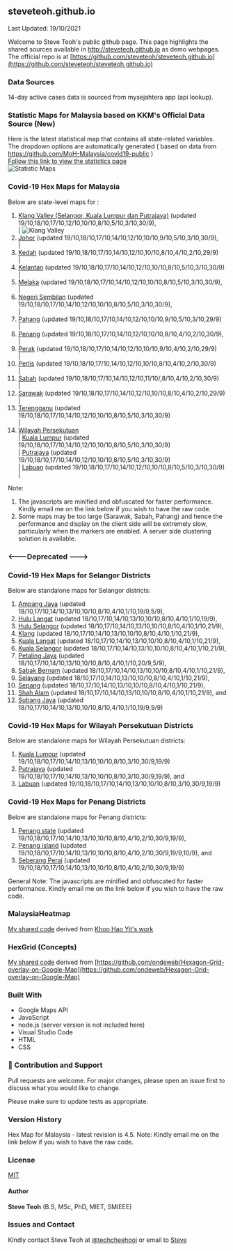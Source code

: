 ﻿## steveteoh.github.io
Last Updated: 19/10/2021

Welcome to Steve Teoh's public github page. This page highlights the shared sources available in http://steveteoh.github.io as demo webpages.
The official repo is at [https://github.com/steveteoh/steveteoh.github.io](https://github.com/steveteoh/steveteoh.github.io)

### Data Sources
14-day active cases data is sourced from mysejahtera app (api lookup).

### Statistic Maps for Malaysia based on KKM's Official Data Source (New)
Here is the latest statistical map that contains all state-related variables.  The dropdown options are automatically generated ( based on data from https://github.com/MoH-Malaysia/covid19-public )  
[Follow this link to view the statistics page](https://steveteoh.github.io/Statistics/)    
![Statistic Maps](https://steveteoh.github.io/img/statistics.png)

### Covid-19 Hex Maps for Malaysia
Below are state-level maps for : <br>
1. [Klang Valley (Selangor, Kuala Lumpur dan Putrajaya)](http://steveteoh.github.io/KlangValley/) (updated 19/10,18/10,17/10,12/10,10/10,8/10,5/10,3/10,30/9), <br> |  ![Klang Valley](https://steveteoh.github.io/img/klangvalley.jpg)
2. [Johor](http://steveteoh.github.io/Johor/) (updated 19/10,18/10,17/10,14/10,12/10,10/10,9/10,5/10,3/10,30/9), <br>        |
3. [Kedah](https://steveteoh.github.io/Kedah/) (updated 19/10,18/10,17/10,14/10,12/10,10/10,8/10,4/10,2/10,29/9) <br>  |
4. [Kelantan](https://steveteoh.github.io/Kelantan/) (updated 19/10,18/10,17/10,14/10,12/10,10/10,8/10,5/10,3/10,30/9) <br>  |
5. [Melaka](http://steveteoh.github.io/Melaka/) (updated 19/10,18/10,17/10,14/10,12/10,10/10,8/10,5/10,3/10,30/9), <br>  |
6. [Negeri Sembilan](http://steveteoh.github.io/NegeriSembilan/) (updated 19/10,18/10,17/10,14/10,12/10,10/10,8/10,5/10,3/10,30/9), <br>  |
7. [Pahang](https://steveteoh.github.io/Pahang/) (updated 19/10,18/10,17/10,14/10,12/10,10/10,9/10,5/10,3/10,29/9) <br>  |
8. [Penang](http://steveteoh.github.io/Penang/) (updated 19/10,18/10,17/10,14/10,12/10,10/10,8/10,4/10,2/10,30/9), <br>  |
9. [Perak](https://steveteoh.github.io/Perak/) (updated 19/10,18/10,17/10,14/10,12/10,10/10,9/10,4/10,2/10,29/9) <br>  |
10. [Perlis](https://steveteoh.github.io/Perlis/) (updated 19/10,18/10,17/10,14/10,12/10,10/10,8/10,4/10,2/10,30/9) <br>  |
11. [Sabah](http://steveteoh.github.io/Sabah/) (updated 19/10,18/10,17/10,14/10,12/10,11/10/,8/10,4/10,2/10,30/9) <br>  |
12. [Sarawak](http://steveteoh.github.io/Sarawak/) (updated 19/10,18/10,17/10,14/10,12/10,10/10,8/10,4/10,2/10,29/9) <br>  |
13. [Terengganu](https://steveteoh.github.io/Terengganu/) (updated 19/10,18/10,17/10,14/10,12/10,10/10,8/10,5/10,3/10,30/9) <br>  |
14. [Wilayah Persekutuan](http://steveteoh.github.io/Wilayah/) <br>  |
    [Kuala Lumpur](http://steveteoh.github.io/KualaLumpur/) (updated 19/10,18/10,17/10,14/10,12/10,10/10,8/10,5/10,3/10,30/9) <br>  |
    [Putrajaya](http://steveteoh.github.io/Putrajaya/) (updated 19/10,18/10,17/10,14/10,12/10,10/10,8/10,5/10,3/10,30/9) <br>  |
    [Labuan](http://steveteoh.github.io/Labuan/) (updated 19/10,18/10,17/10,14/10,12/10,10/10,8/10,5/10,3/10,30/9) <br>  |
 
Note: 
1. The javascripts are minified and obfuscated for faster performance. Kindly email me on the link below if you wish to have the raw code. 
2. Some maps may be too large (Sarawak, Sabah, Pahang) and hence the performance and display on the client side will be extremely slow, particularly when the markers are enabled. 
   A server side clustering solution is available.

### <---Deprecated --->
### Covid-19 Hex Maps for Selangor Districts
Below are standalone maps for Selangor districts: <br>
1. [Ampang Jaya](http://steveteoh.github.io/Selangor/AmpangJaya/) (updated 18/10,17/10,14/10,13/10,10/10,8/10,4/10,1/10,19/9,5/9), <br>
2. [Hulu Langat](http://steveteoh.github.io/Selangor/HuluLangat/) (updated 18/10,17/10,14/10,13/10,10/10,8/10,4/10,1/10,19/9), <br>
3. [Hulu Selangor](http://steveteoh.github.io/Selangor/HuluSelangor/) (updated 18/10,17/10,14/10,13/10,10/10,8/10,4/10,1/10,21/9), <br>
4. [Klang](http://steveteoh.github.io/Selangor/Klang/) (updated 18/10,17/10,14/10,13/10,10/10,8/10,4/10,1/10,21/9), <br>
5. [Kuala Langat](http://steveteoh.github.io/Selangor/KualaLangat/) (updated 18/10,17/10,14/10,13/10,10/10,8/10,4/10,1/10,21/9), <br>
6. [Kuala Selangor](http://steveteoh.github.io/Selangor/KualaSelangor/) (updated 18/10,17/10,14/10,13/10,10/10,8/10,4/10,1/10,21/9), <br>
7. [Petaling Jaya](http://steveteoh.github.io/Selangor/PetalingJaya/) (updated 18/10,17/10,14/10,13/10,10/10,8/10,4/10,1/10,20/9,5/9), <br>
8. [Sabak Bernam](http://steveteoh.github.io/Selangor/SabakBernam) (updated 18/10,17/10,14/10,13/10,10/10,8/10,4/10,1/10,21/9), <br>
9. [Selayang](http://steveteoh.github.io/Selangor/Selayang/) (updated 18/10,17/10,14/10,13/10,10/10,8/10,4/10,1/10,21/9), <br>
10. [Sepang](http://steveteoh.github.io/Selangor/Sepang/) (updated 18/10,17/10,14/10,13/10,10/10,8/10,4/10,1/10,21/9), <br>
11. [Shah Alam](http://steveteoh.github.io/Selangor/ShahAlam/) (updated 18/10,17/10,14/10,13/10,10/10,8/10,4/10,1/10,21/9), and  <br>
12. [Subang Jaya](http://steveteoh.github.io/Selangor/SubangJaya/) (updated 18/10,17/10,14/10,13/10,10/10,8/10,4/10,1/10,19/9,9/9)<br>

### Covid-19 Hex Maps for Wilayah Persekutuan Districts
Below are standalone maps for Wilayah Persekutuan districts: <br>
1. [Kuala Lumpur](http://steveteoh.github.io/KualaLumpur) (updated 19/10,18/10,17/10,14/10,13/10,10/10,8/10,3/10,30/9,19/9)<br>
2. [Putrajaya](http://steveteoh.github.io/Putrajaya) (updated 19/10,18/10,17/10,14/10,13/10,10/10,8/10,3/10,30/9,19/9), and<br>
3. [Labuan](http://steveteoh.github.io/Labuan) (updated 19/10,18/10,17/10,14/10,13/10,10/10,8/10,3/10,30/9,19/9)<br>

### Covid-19 Hex Maps for Penang Districts
Below are standalone maps for Penang districts: <br>
1. [Penang state](http://steveteoh.github.io/Penang/index.html) (updated 19/10,18/10,17/10,14/10,13/10,10/10,8/10,4/10,2/10,30/9,19/9),  <br>
2. [Penang island](http://steveteoh.github.io/Penang/island.html) (updated 19/10,18/10,17/10,14/10,13/10,10/10,8/10,4/10,2/10,30/9,19/9,10/9), and  <br>
3. [Seberang Perai](http://steveteoh.github.io/Penang/perai.html) (updated 19/10,18/10,17/10,14/10,13/10,10/10,8/10,4/10,2/10,30/9,19/9) <br>

General Note: The javascripts are minified and obfuscated for faster performance. Kindly email me on the link below if you wish to have the raw code. 

### MalaysiaHeatmap
[My shared code](http://steveteoh.github.io/MalaysiaHeatMap) derived from [Khoo Hao Yit's work](https://github.com/KhooHaoYit/KhooHaoYit.github.io/tree/main/Covid19%20Malaysia%20Heatmap)

### HexGrid (Concepts)
[My shared code](http://steveteoh.github.io/HexGrid) derived from [https://github.com/ondeweb/Hexagon-Grid-overlay-on-Google-Map](https://github.com/ondeweb/Hexagon-Grid-overlay-on-Google-Map) 

### Built With

- Google Maps API
- JavaScript
- node.js (server version is not included here)
- Visual Studio Code
- HTML
- CSS

### 🤝 Contribution and Support
Pull requests are welcome. For major changes, please open an issue first to discuss what you would like to change.

Please make sure to update tests as appropriate.

### Version History
Hex Map for Malaysia - latest revision is 4.5.
Note: Kindly email me on the link below if you wish to have the raw code. 

### License
[MIT](https://steveteoh.github.io/LICENSE)

#### Author
**Steve Teoh** (B.S, MSc, PhD, MIET, SMIEEE)

### Issues and Contact
Kindly contact Steve Teoh at [@teohcheehooi](https://twitter.com/teohcheehooi) or email to [Steve](mailto:chteoh@1utar.my?subject=Map "Map")
